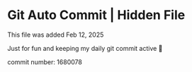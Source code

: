 # Git Auto Commit | Hidden File

This file was added Feb 12, 2025

Just for fun and keeping my daily git commit active 🤪

commit number: 1680078
